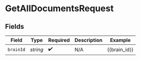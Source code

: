 # GetAllDocumentsRequest


## Fields

| Field              | Type               | Required           | Description        | Example            |
| ------------------ | ------------------ | ------------------ | ------------------ | ------------------ |
| `brainId`          | *string*           | :heavy_check_mark: | N/A                | {{brain_id}}       |